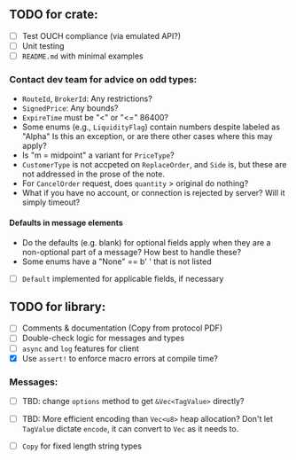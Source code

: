 
## TODO for crate:
- [ ] Test OUCH compliance (via emulated API?)
- [ ] Unit testing
- [ ] `README.md` with minimal examples

### Contact dev team for advice on odd types:
- `RouteId`, `BrokerId`: Any restrictions?
- `SignedPrice`: Any bounds?
- `ExpireTime` must be "<" or "<=" 86400?
- Some enums (e.g., `LiquidityFlag`) contain numbers despite labeled as "Alpha"
Is this an exception, or are there other cases where this may apply?
- Is "m = midpoint" a variant for `PriceType`?
- `CustomerType` is not accpeted on `ReplaceOrder`, and `Side` is, 
but these are not addressed in the prose of the note.
- For `CancelOrder` request, does `quantity` > original do nothing?
- What if you have no account, or connection is rejected by server? 
Will it simply timeout?

#### Defaults in message elements
- Do the defaults (e.g. blank) for optional fields apply when they are 
a non-optional part of a message? How best to handle these?
- Some enums have a "None" == b' ' that is not listed
- [ ] `Default` implemented for applicable fields, if necessary


## TODO for library:
- [ ] Comments & documentation (Copy from protocol PDF)
- [ ] Double-check logic for messages and types
- [ ] `async` and `log` features for client
- [x] Use `assert!` to enforce macro errors at compile time?

### Messages:
- [ ] TBD: change `options` method to get `&Vec<TagValue>` directly?
- [ ] TBD: More efficient encoding than `Vec<u8>` heap allocation? 
Don't let `TagValue` dictate `encode`, it can convert to `Vec` as it needs to.
- [ ] `Copy` for fixed length string types

